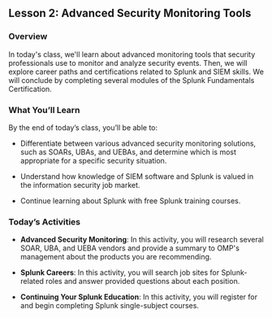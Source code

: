 ## Lesson 2: Advanced Security Monitoring Tools 
 
### Overview

In today's class, we'll learn about advanced monitoring tools that security professionals use to monitor and analyze security events. Then, we will explore career paths and certifications related to Splunk and SIEM skills. We will conclude by completing several modules of the Splunk Fundamentals Certification.
 
### What You’ll Learn
 
By the end of today’s class, you’ll be able to:
 
- Differentiate between various advanced security monitoring solutions, such as SOARs, UBAs, and UEBAs, and determine which is most appropriate for a specific security situation.

- Understand how knowledge of SIEM software and Splunk is valued in the information security job market.

- Continue learning about Splunk with free Splunk training courses. 

### Today’s Activities

* **Advanced Security Monitoring**: In this activity, you will research several SOAR, UBA, and UEBA vendors and provide a summary to OMP's management about the products you are recommending.

* **Splunk Careers**: In this activity, you will search job sites for Splunk-related roles and answer provided questions about each position.

* **Continuing Your Splunk Education**: In this activity, you will register for and begin completing Splunk single-subject courses.
